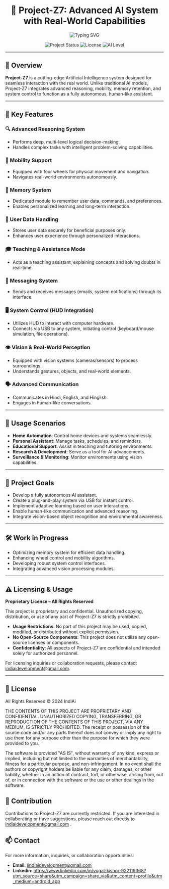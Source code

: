 <h1 align="center">
  🤖 Project-Z7: Advanced AI System with Real-World Capabilities
</h1>

<p align="center">
  <img src="https://readme-typing-svg.herokuapp.com?font=Fira+Code&pause=700&color=FEE75C&center=true&width=600&lines=Welcome+to+Project-Z7!;Experience+Next-Gen+AI+Integration;Autonomous+Mobility+and+System+Control" alt="Typing SVG" />
</p>

<p align="center">
  <img src="https://img.shields.io/badge/Status-In%20Development-yellow?style=for-the-badge" alt="Project Status" />
  <img src="https://img.shields.io/badge/License-Proprietary-red?style=for-the-badge" alt="License" />
  <img src="https://img.shields.io/badge/AI%20Level-Advanced-blue?style=for-the-badge" alt="AI Level" />
</p>

---

## 📌 Overview

**Project-Z7** is a cutting-edge Artificial Intelligence system designed for seamless interaction with the real world. Unlike traditional AI models, Project-Z7 integrates advanced reasoning, mobility, memory retention, and system control to function as a fully autonomous, human-like assistant.

---

## 🧠 Key Features

### 🔍 Advanced Reasoning System
- Performs deep, multi-level logical decision-making.
- Handles complex tasks with intelligent problem-solving capabilities.

### 🚗 Mobility Support
- Equipped with four wheels for physical movement and navigation.
- Navigates real-world environments autonomously.

### 🧠 Memory System
- Dedicated module to remember user data, commands, and preferences.
- Enables personalized learning and long-term interaction.

### 🔐 User Data Handling
- Stores user data securely for beneficial purposes only.
- Enhances user experience through personalized interactions.

### 🎓 Teaching & Assistance Mode
- Acts as a teaching assistant, explaining concepts and solving doubts in real-time.

### 📩 Messaging System
- Sends and receives messages (emails, system notifications) through its interface.

### 🖥️ System Control (HUD Integration)
- Utilizes HUD to interact with computer hardware.
- Connects via USB to any system, initiating control (keyboard/mouse simulation, file operations).

### 👁️ Vision & Real-World Perception
- Equipped with vision systems (cameras/sensors) to process surroundings.
- Understands gestures, objects, and real-world elements.

### 🗣️ Advanced Communication
- Communicates in Hindi, English, and Hinglish.
- Engages in human-like conversations.

---

## 🎯 Usage Scenarios

- **Home Automation**: Control home devices and systems seamlessly.
- **Personal Assistant**: Manage tasks, schedules, and reminders.
- **Educational Support**: Assist in teaching and tutoring environments.
- **Research & Development**: Serve as a tool for AI advancements.
- **Surveillance & Monitoring**: Monitor environments using vision capabilities.

---

## 🚀 Project Goals

- Develop a fully autonomous AI assistant.
- Create a plug-and-play system via USB for instant control.
- Implement adaptive learning based on user interactions.
- Enable human-like communication and advanced reasoning.
- Integrate vision-based object recognition and environmental awareness.

---

## 🛠️ Work in Progress

- Optimizing memory system for efficient data handling.
- Enhancing wheel control and mobility algorithms.
- Developing robust system control interfaces.
- Integrating advanced vision processing modules.

---

## ⚠️ Licensing & Usage

**Proprietary License – All Rights Reserved**

This project is proprietary and confidential. Unauthorized copying, distribution, or use of any part of Project-Z7 is strictly prohibited.

- **Usage Restrictions**: No part of this project may be used, copied, modified, or distributed without explicit permission.
- **No Open-Source Components**: This project does not utilize any open-source licenses or components.
- **Confidentiality**: All aspects of Project-Z7 are confidential and intended solely for authorized personnel.

For licensing inquiries or collaboration requests, please contact indiaidevelopment@gmail.com.

---

## 📄 License

All Rights Reserved © 2024 IndiAi

THE CONTENTS OF THIS PROJECT ARE PROPRIETARY AND CONFIDENTIAL.
UNAUTHORIZED COPYING, TRANSFERRING, OR REPRODUCTION OF THE CONTENTS OF THIS PROJECT, VIA ANY MEDIUM, IS STRICTLY PROHIBITED.
The receipt or possession of the source code and/or any parts thereof does not convey or imply any right to use them
for any purpose other than the purpose for which they were provided to you.

The software is provided "AS IS", without warranty of any kind, express or implied, including but not limited to
the warranties of merchantability, fitness for a particular purpose, and non-infringement.
In no event shall the authors or copyright holders be liable for any claim, damages,
or other liability, whether in an action of contract, tort, or otherwise,
arising from, out of, or in connection with the software or the use or other dealings in the software.


## 🤝 Contribution

Contributions to Project-Z7 are currently restricted. If you are interested in collaborating or have suggestions, please reach out directly to indiaidevelopment@gmail.com .


## 📫 Contact

For more information, inquiries, or collaboration opportunities:

- **Email**: iindiaidevelopment@gmail.com
- **Linkedin**: https://www.linkedin.com/in/yugal-kishor-922119368?utm_source=share&utm_campaign=share_via&utm_content=profile&utm_medium=android_app


